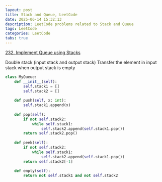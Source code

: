 ```yaml
---
layout: post
title: Stack and Queue, LeetCode
date: 2025-06-14 15:32:13
description: LeetCode problems related to Stack and Queue
tags: LeetCode
categories: LeetCode
tabs: true
---
```

[232. Implement Queue using Stacks](https://leetcode.com/problems/implement-queue-using-stacks/description/)

Double stack (input stack and output stack)
Transfer the element in input stack when output stack is empty
```python
class MyQueue:
    def __init__(self):
        self.stack1 = []
        self.stack2 = []
    
    def push(self, x: int):
        self.stack1.append(x)
    
    def pop(self):
        if not self.stack2:
            while self.stack1:
                self.stack2.append(self.stack1.pop())
        return self.stack2.pop()
    
    def peek(self):
        if not self.stack2:
            while self.stack1:
                self.stack2.append(self.stack1.pop())
        return self.stack2[-1]
    
    def empty(self):
        return not self.stack1 and not self.stack2
```